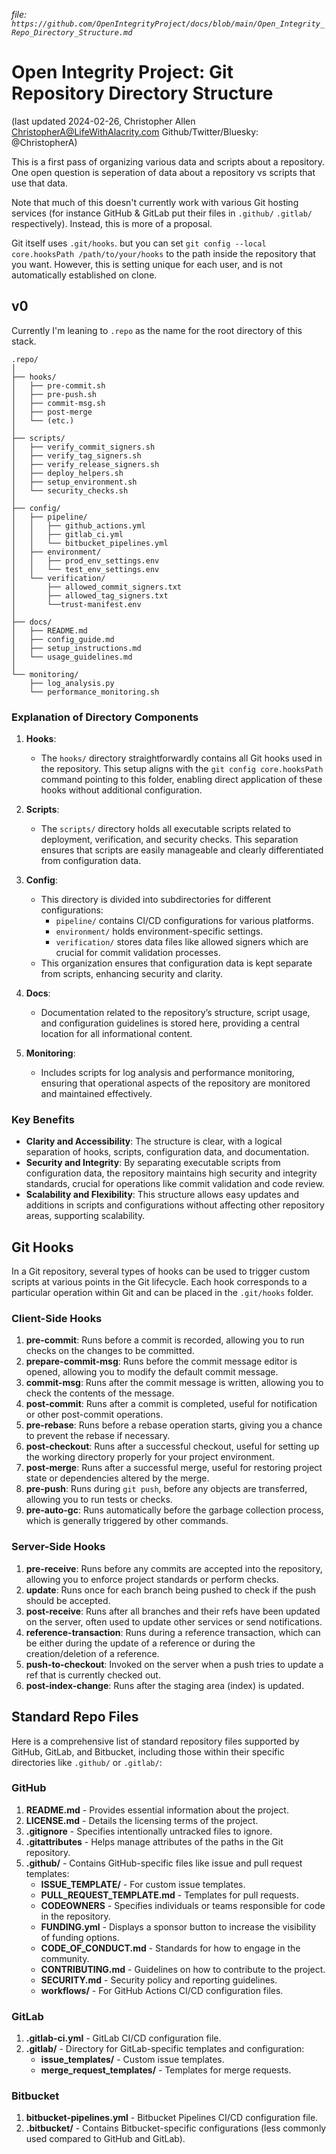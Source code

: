 _file: `https://github.com/OpenIntegrityProject/docs/blob/main/Open_Integrity_Repo_Directory_Structure.md`_

# Open Integrity Project: Git Repository Directory Structure
(last updated 2024-02-26, Christopher Allen <ChristopherA@LifeWithAlacrity.com> Github/Twitter/Bluesky: @ChristopherA)

This is a first pass of organizing various data and scripts about a repository. One open question is seperation of data about a repository vs scripts that use that data.

Note that much of this doesn't currently work with various Git hosting services (for instance GitHub & GitLab put their files in `.github/` `.gitlab/` respectively). Instead, this is more of a proposal.

Git itself uses `.git/hooks`. but you can set `git config --local core.hooksPath /path/to/your/hooks` to the path inside the repository that you want. However, this is setting unique for each user, and is not automatically established on clone.

## v0

Currently I'm leaning to `.repo` as the name for the root directory of this stack.

```
.repo/
│
├── hooks/
│   ├── pre-commit.sh
│   ├── pre-push.sh
│   ├── commit-msg.sh
│   ├── post-merge
│   └── (etc.)
│
├── scripts/
│   ├── verify_commit_signers.sh
│   ├── verify_tag_signers.sh
│   ├── verify_release_signers.sh
│   ├── deploy_helpers.sh
│   ├── setup_environment.sh
│   └── security_checks.sh
│
├── config/
│   ├── pipeline/
│   │   ├── github_actions.yml
│   │   ├── gitlab_ci.yml
│   │   └── bitbucket_pipelines.yml
│   ├── environment/
│   │   ├── prod_env_settings.env
│   │   └── test_env_settings.env
│   └── verification/
│       ├── allowed_commit_signers.txt
│       ├── allowed_tag_signers.txt
│       └──trust-manifest.env
│
├── docs/
│   ├── README.md
│   ├── config_guide.md
│   ├── setup_instructions.md
│   └── usage_guidelines.md
│
└── monitoring/
    ├── log_analysis.py
    └── performance_monitoring.sh
```

### Explanation of Directory Components

1. **Hooks**:
   - The `hooks/` directory straightforwardly contains all Git hooks used in the repository. This setup aligns with the `git config core.hooksPath` command pointing to this folder, enabling direct application of these hooks without additional configuration.
   
2. **Scripts**:
   - The `scripts/` directory holds all executable scripts related to deployment, verification, and security checks. This separation ensures that scripts are easily manageable and clearly differentiated from configuration data.

3. **Config**:
   - This directory is divided into subdirectories for different configurations:
     - `pipeline/` contains CI/CD configurations for various platforms.
     - `environment/` holds environment-specific settings.
     - `verification/` stores data files like allowed signers which are crucial for commit validation processes.
   - This organization ensures that configuration data is kept separate from scripts, enhancing security and clarity.

4. **Docs**:
   - Documentation related to the repository’s structure, script usage, and configuration guidelines is stored here, providing a central location for all informational content.

5. **Monitoring**:
   - Includes scripts for log analysis and performance monitoring, ensuring that operational aspects of the repository are monitored and maintained effectively.

### Key Benefits

- **Clarity and Accessibility**: The structure is clear, with a logical separation of hooks, scripts, configuration data, and documentation.
- **Security and Integrity**: By separating executable scripts from configuration data, the repository maintains high security and integrity standards, crucial for operations like commit validation and code review.
- **Scalability and Flexibility**: This structure allows easy updates and additions in scripts and configurations without affecting other repository areas, supporting scalability.


## Git Hooks

In a Git repository, several types of hooks can be used to trigger custom scripts at various points in the Git lifecycle. Each hook corresponds to a particular operation within Git and can be placed in the `.git/hooks` folder. 

### Client-Side Hooks
1. **pre-commit**: Runs before a commit is recorded, allowing you to run checks on the changes to be committed.
2. **prepare-commit-msg**: Runs before the commit message editor is opened, allowing you to modify the default commit message.
3. **commit-msg**: Runs after the commit message is written, allowing you to check the contents of the message.
4. **post-commit**: Runs after a commit is completed, useful for notification or other post-commit operations.
5. **pre-rebase**: Runs before a rebase operation starts, giving you a chance to prevent the rebase if necessary.
6. **post-checkout**: Runs after a successful checkout, useful for setting up the working directory properly for your project environment.
7. **post-merge**: Runs after a successful merge, useful for restoring project state or dependencies altered by the merge.
8. **pre-push**: Runs during `git push`, before any objects are transferred, allowing you to run tests or checks.
9. **pre-auto-gc**: Runs automatically before the garbage collection process, which is generally triggered by other commands.

### Server-Side Hooks
1. **pre-receive**: Runs before any commits are accepted into the repository, allowing you to enforce project standards or perform checks.
2. **update**: Runs once for each branch being pushed to check if the push should be accepted.
3. **post-receive**: Runs after all branches and their refs have been updated on the server, often used to update other services or send notifications.
4. **reference-transaction**: Runs during a reference transaction, which can be either during the update of a reference or during the creation/deletion of a reference.
5. **push-to-checkout**: Invoked on the server when a push tries to update a ref that is currently checked out.
6. **post-index-change**: Runs after the staging area (index) is updated.

## Standard Repo Files

Here is a comprehensive list of standard repository files supported by GitHub, GitLab, and Bitbucket, including those within their specific directories like `.github/` or `.gitlab/`:

### GitHub
1. **README.md** - Provides essential information about the project.
2. **LICENSE.md** - Details the licensing terms of the project.
3. **.gitignore** - Specifies intentionally untracked files to ignore.
4. **.gitattributes** - Helps manage attributes of the paths in the Git repository.
5. **.github/** - Contains GitHub-specific files like issue and pull request templates:
   - **ISSUE_TEMPLATE/** - For custom issue templates.
   - **PULL_REQUEST_TEMPLATE.md** - Templates for pull requests.
   - **CODEOWNERS** - Specifies individuals or teams responsible for code in the repository.
   - **FUNDING.yml** - Displays a sponsor button to increase the visibility of funding options.
   - **CODE_OF_CONDUCT.md** - Standards for how to engage in the community.
   - **CONTRIBUTING.md** - Guidelines on how to contribute to the project.
   - **SECURITY.md** - Security policy and reporting guidelines.
   - **workflows/** - For GitHub Actions CI/CD configuration files.

### GitLab
1. **.gitlab-ci.yml** - GitLab CI/CD configuration file.
2. **.gitlab/** - Directory for GitLab-specific templates and configuration:
   - **issue_templates/** - Custom issue templates.
   - **merge_request_templates/** - Templates for merge requests.

### Bitbucket
1. **bitbucket-pipelines.yml** - Bitbucket Pipelines CI/CD configuration file.
2. **.bitbucket/** - Contains Bitbucket-specific configurations (less commonly used compared to GitHub and GitLab).